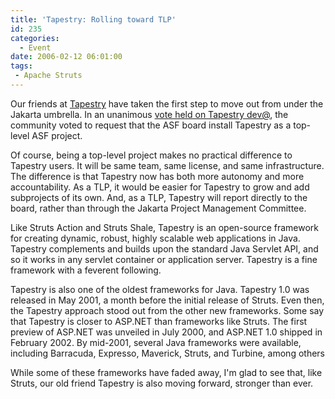 ```yaml
---
title: 'Tapestry: Rolling toward TLP'
id: 235
categories:
  - Event
date: 2006-02-12 06:01:00
tags:
 - Apache Struts
---
```


Our friends at [Tapestry](http://jakarta.apache.org/tapestry/) have taken the first step to move out from under the Jakarta umbrella. In an unanimous [vote held on Tapestry dev@](http://www.mail-archive.com/tapestry-dev%40jakarta.apache.org/msg04627.html), the community voted to request that the ASF board install Tapestry as a top-level ASF project.

Of course, being a top-level project makes no practical difference to Tapestry users. It will be same team, same license, and same infrastructure. The difference is that Tapestry now has both more autonomy and more accountability. As a TLP, it would be easier for Tapestry to grow and add subprojects of its own. And, as a TLP, Tapestry will report directly to the board, rather than through the Jakarta Project Management Committee.

Like Struts Action and Struts Shale, Tapestry is an open-source framework for creating dynamic, robust, highly scalable web applications in Java. Tapestry complements and builds upon the standard Java Servlet API, and so it works in any servlet container or application server. Tapestry is a fine framework with a feverent following.

Tapestry is also one of the oldest frameworks for Java. Tapestry 1.0 was released in May 2001, a month before the initial release of Struts. Even then, the Tapestry approach stood out from the other new frameworks. Some say that Tapestry is closer to ASP.NET than frameworks like Struts. The first preview of ASP.NET was unveiled in July 2000, and ASP.NET 1.0 shipped in February 2002\. By mid-2001, several Java frameworks were available, including Barracuda, Expresso, Maverick, Struts, and Turbine, among others

While some of these frameworks have faded away, I'm glad to see that, like Struts, our old friend Tapestry is also moving forward, stronger than ever.